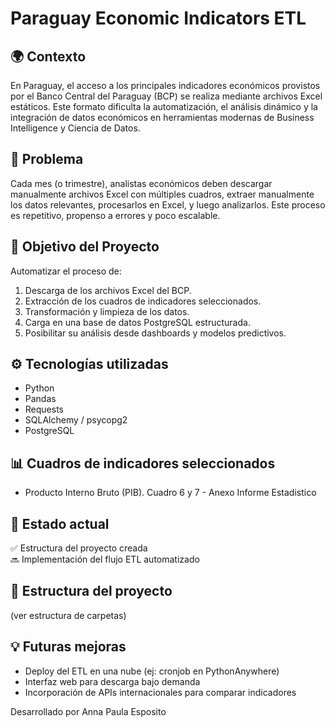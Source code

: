 # Paraguay Economic Indicators ETL

## 🌍 Contexto

En Paraguay, el acceso a los principales indicadores económicos provistos por el Banco Central del Paraguay (BCP) se realiza mediante archivos Excel estáticos. Este formato dificulta la automatización, el análisis dinámico y la integración de datos económicos en herramientas modernas de Business Intelligence y Ciencia de Datos.

## 🧩 Problema

Cada mes (o trimestre), analistas económicos deben descargar manualmente archivos Excel con múltiples cuadros, extraer manualmente los datos relevantes, procesarlos en Excel, y luego analizarlos. Este proceso es repetitivo, propenso a errores y poco escalable.

## 🎯 Objetivo del Proyecto

Automatizar el proceso de:

1. Descarga de los archivos Excel del BCP.
2. Extracción de los cuadros de indicadores seleccionados.
3. Transformación y limpieza de los datos.
4. Carga en una base de datos PostgreSQL estructurada.
5. Posibilitar su análisis desde dashboards y modelos predictivos.

## ⚙️ Tecnologías utilizadas

- Python
- Pandas
- Requests
- SQLAlchemy / psycopg2
- PostgreSQL

## 📊 Cuadros de indicadores seleccionados

- Producto Interno Bruto (PIB). Cuadro 6 y 7 - Anexo Informe Estadistico

## 🚀 Estado actual

✅ Estructura del proyecto creada  
🔜 Implementación del flujo ETL automatizado

## 📁 Estructura del proyecto

(ver estructura de carpetas)

## 💡 Futuras mejoras

- Deploy del ETL en una nube (ej: cronjob en PythonAnywhere)
- Interfaz web para descarga bajo demanda
- Incorporación de APIs internacionales para comparar indicadores

Desarrollado por Anna Paula Esposito
